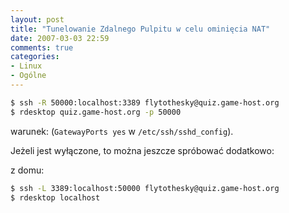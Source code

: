 ```yaml
---
layout: post
title: "Tunelowanie Zdalnego Pulpitu w celu ominięcia NAT"
date: 2007-03-03 22:59
comments: true
categories:
- Linux
- Ogólne
---
```


``` bash
$ ssh -R 50000:localhost:3389 flytothesky@quiz.game-host.org
$ rdesktop quiz.game-host.org -p 50000
```

warunek: (`GatewayPorts yes` w `/etc/ssh/sshd_config`).

Jeżeli jest wyłączone, to można jeszcze spróbować dodatkowo:

z domu:

``` bash
$ ssh -L 3389:localhost:50000 flytothesky@quiz.game-host.org
$ rdesktop localhost
```
		